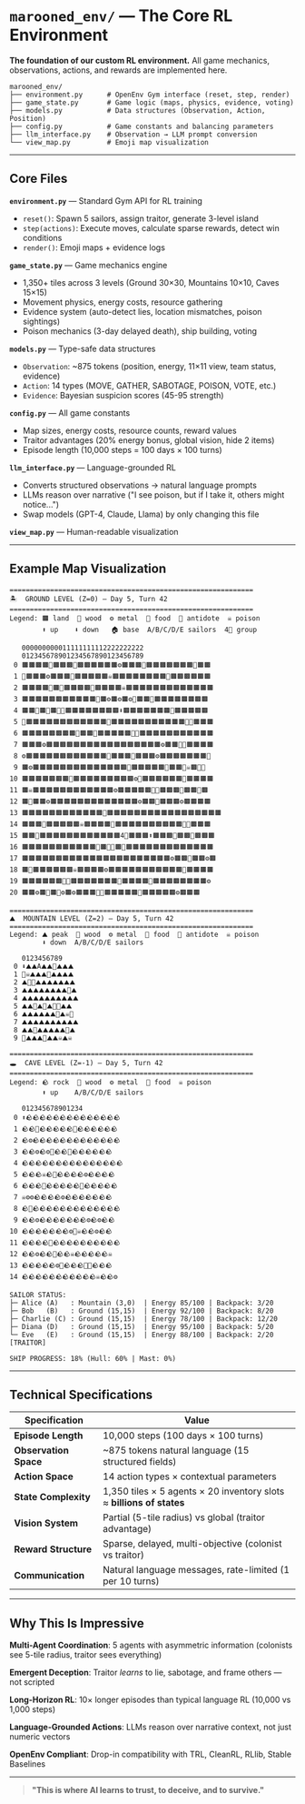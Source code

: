 # `marooned_env/` — The Core RL Environment

**The foundation of our custom RL environment.** All game mechanics, observations, actions, and rewards are implemented here.

```
marooned_env/
├── environment.py      # OpenEnv Gym interface (reset, step, render)
├── game_state.py       # Game logic (maps, physics, evidence, voting)
├── models.py           # Data structures (Observation, Action, Position)
├── config.py           # Game constants and balancing parameters
├── llm_interface.py    # Observation → LLM prompt conversion
└── view_map.py         # Emoji map visualization
```

---

## Core Files

**`environment.py`** — Standard Gym API for RL training  
- `reset()`: Spawn 5 sailors, assign traitor, generate 3-level island  
- `step(actions)`: Execute moves, calculate sparse rewards, detect win conditions  
- `render()`: Emoji maps + evidence logs  

**`game_state.py`** — Game mechanics engine  
- 1,350+ tiles across 3 levels (Ground 30×30, Mountains 10×10, Caves 15×15)  
- Movement physics, energy costs, resource gathering  
- Evidence system (auto-detect lies, location mismatches, poison sightings)  
- Poison mechanics (3-day delayed death), ship building, voting  

**`models.py`** — Type-safe data structures  
- `Observation`: ~875 tokens (position, energy, 11×11 view, team status, evidence)  
- `Action`: 14 types (MOVE, GATHER, SABOTAGE, POISON, VOTE, etc.)  
- `Evidence`: Bayesian suspicion scores (45-95 strength)  

**`config.py`** — All game constants  
- Map sizes, energy costs, resource counts, reward values  
- Traitor advantages (20% energy bonus, global vision, hide 2 items)  
- Episode length (10,000 steps = 100 days × 100 turns)  

**`llm_interface.py`** — Language-grounded RL  
- Converts structured observations → natural language prompts  
- LLMs reason over narrative ("I see poison, but if I take it, others might notice...")  
- Swap models (GPT-4, Claude, Llama) by only changing this file  

**`view_map.py`** — Human-readable visualization

---

## Example Map Visualization

```
============================================================
🏝️  GROUND LEVEL (Z=0) — Day 5, Turn 42
============================================================
Legend: 🟫 land  🌲 wood  ⚙️ metal  🍎 food  🌿 antidote  ☠️ poison
        ⬆️ up    ⬇️ down   🏠 base  A/B/C/D/E sailors  4👥 group

   000000000011111111112222222222
   012345678901234567890123456789
 0 🟫🟫🟫🟫🍎🟫🟫🟫🌲🟫🟫🟫🟫🟫🟫⚙️🟫🟫🟫🍎🟫🟫🟫🟫🟫🟫🟫🍎🟫🟫
 1 🍎🟫🟫🟫⚙️🟫🟫🟫🍎🟫🟫🟫🟫🟫☠️🟫🟫🟫🟫🟫🟫🟫🟫🌲🟫🟫🟫🟫🟫🟫
 2 🟫🟫🟫🟫🌲🟫🍎🟫🟫🟫🟫🌲🟫🟫🟫🟫☠️🟫🟫🟫🟫🟫🟫🟫🟫🟫🟫🟫🟫🟫
 3 🟫🟫🟫🟫🟫🟫🟫🟫🟫🟫🟫🍎🟫⚙️🟫⚙️🟫⚙️🍎🟫🟫🍎🟫🟫🟫🟫🟫🟫🟫🟫
 4 🟫🟫🌲🟫🍎🟫🌲🍎🟫🟫🟫🟫🟫🟫🟫🟫⬇️🟫🟫🟫🟫🟫🟫🟫🍎🟫🟫🟫🟫🟫
 5 🍎🟫🟫🟫🟫🟫🟫🟫🟫🟫🟫🟫🟫🌲🟫🟫🟫🟫🟫🟫🟫🟫🟫🟫🟫🍎🌲🟫🟫🟫
 6 🟫🟫🟫🟫🟫🟫🟫🟫🍎🟫🟫🍎🟫🟫🟫🟫🟫🍎🍎🟫🟫🟫🟫🟫🟫🟫🟫🟫🟫🟫
 7 🟫🟫🟫⚙️🟫🟫🟫🟫🟫🟫🟫🟫🟫🟫🟫🟫🟫🟫🟫🟫🟫⚙️🟫🟫🌲🍎🟫🟫🟫🟫
 8 ⚙️🟫🟫🟫🟫🟫🟫🟫🟫🟫🟫🟫🟫🍎🟫🟫🟫🍎🟫🟫🟫⚙️🟫🟫🟫🟫🟫🟫🟫🌲
 9 🟫⚙️🟫🟫🟫🟫🟫🟫🟫🟫🟫🟫🟫🟫🟫🟫🍎🟫🟫🟫🟫🟫🌲🟫🟫🌲☠️🟫🌲🌲
10 🟫🟫🟫🟫🟫🟫🟫🍎🟫🟫🟫🟫🟫🟫🟫🟫🟫⚙️🍎🟫🟫🟫🟫🟫🟫🍎🟫🟫🟫🟫
11 🟫☠️🟫🟫🟫🟫🟫🟫🟫🟫🟫🟫🟫🟫⚙️🟫🟫🟫🟫🟫🍎🍎🟫🟫🟫🌲🟫🟫🌲🟫
12 🟫🍎🟫🟫⚙️🟫🟫🟫🟫🟫🟫🟫🟫🟫🟫🟫🟫🟫⚙️🟫🟫🌲🟫🟫🟫⚙️🟫🟫🟫🟫
13 🟫🟫🟫🟫🟫🟫🟫🟫🟫🟫🟫🟫🍎🟫🟫🟫🟫🟫🟫🟫🟫🟫🟫🟫🟫🟫🟫🟫🟫🟫
14 🟫🟫🟫🌲🟫🟫🟫🟫🟫☠️🟫🟫🟫🟫🍎🟫🟫🟫🟫🟫🟫🟫🟫🟫🟫🌲🍎🟫🟫🟫
15 🟫🟫🍎🟫🟫🟫🟫🟫🟫🟫🟫🟫🟫🟫🟫4👥🟫🟫🟫⬆️🟫🟫🟫🌲🟫🟫🌲🟫🟫🟫
16 🟫🟫🟫🟫🟫🟫🟫🟫🟫🟫🟫🍎🟫🍎🍎🟫🌲🟫🟫🟫🟫🟫🟫🟫🟫🟫🟫🟫🟫🟫
17 🟫🟫🟫🟫🟫🟫🟫🟫🟫🟫🟫🟫🟫🟫🟫🟫🟫🟫🟫🟫🟫🟫⚙️🟫🟫🌲🟫🟫⚙️🟫
18 🟫🌲🟫🟫🟫🟫🟫🟫☠️🟫🟫🟫🟫⚙️🟫🟫🟫🟫🟫🟫🟫🟫🟫🟫🟫🍎🟫🟫🟫🟫
19 🟫🟫🟫🟫🟫🟫🌲🍎🟫🟫🟫🟫🟫🟫🟫🍎🟫🟫🟫🟫🍎🟫🟫🟫🟫🟫🟫🟫🟫⚙️
20 🟫🟫⚙️🟫🌲🟫🍎⚙️🟫⚙️🟫🟫🟫🍎🍎🟫🟫🟫🟫🟫🌲🟫🟫🟫🟫🟫⚙️🟫🟫🟫

============================================================
⛰️  MOUNTAIN LEVEL (Z=2) — Day 5, Turn 42
============================================================
Legend: ⛰️ peak  🌲 wood  ⚙️ metal  🍎 food  🌿 antidote  ☠️ poison
        ⬇️ down  A/B/C/D/E sailors

   0123456789
 0 ⬇️⛰️⛰️A⛰️⛰️🌿⛰️⛰️⛰️
 1 🍎☠️⛰️⛰️⛰️🌿⛰️⛰️⛰️⛰️
 2 ⛰️🍎🍎⛰️⛰️⛰️⛰️⛰️⛰️⛰️
 3 ⛰️⛰️⛰️⛰️⛰️⛰️⛰️⛰️🍎⛰️
 4 ⛰️⛰️⛰️⛰️⛰️⛰️⛰️⛰️⛰️⛰️
 5 ⛰️⛰️🍎⛰️🍎⛰️🌿🍎⛰️⛰️
 6 ⛰️⛰️⛰️⛰️⛰️⛰️🍎⛰️☠️🍎
 7 ⛰️⛰️⛰️⛰️⛰️⛰️⛰️⛰️⛰️⛰️
 8 ⛰️⛰️🌿⛰️⛰️⛰️⛰️⛰️🌿⛰️
 9 🌿⛰️⛰️⛰️🌿⛰️⛰️☠️⛰️☠️

============================================================
🕳️  CAVE LEVEL (Z=-1) — Day 5, Turn 42
============================================================
Legend: 🪨 rock  🌲 wood  ⚙️ metal  🍎 food  ☠️ poison
        ⬆️ up    A/B/C/D/E sailors

   012345678901234
 0 ⬆️🪨🪨🪨🪨🪨🪨🪨🪨🪨🪨🪨🪨🪨🪨
 1 🪨🪨🌲🪨🪨🪨🪨🪨🌲🪨🪨🪨🪨🪨🪨
 2 🪨⚙️🪨🪨🪨🪨🪨🪨🪨🪨🪨🪨🪨🪨🪨
 3 🪨🪨⚙️🪨⚙️🌲🪨🪨🌲🪨🪨🪨🪨🪨🪨
 4 🪨🪨🪨🪨🪨🪨🪨🪨🪨🪨🪨🪨🪨🪨🪨
 5 🪨🪨🪨☠️🪨🌲🪨🪨🪨🪨⚙️🪨🪨🪨🪨
 6 🪨🪨🪨🌲🪨🪨🪨🪨🪨🌲🪨🪨🪨🪨🪨
 7 ☠️⚙️⚙️🪨🪨🪨🪨⚙️🪨🪨🪨🪨🪨🪨🪨
 8 🪨🌲🪨🪨🪨🪨🪨🪨🪨🪨🪨🪨🪨🪨🪨
 9 🪨🪨⚙️🪨🪨🪨🪨🪨🪨🪨⚙️🪨⚙️🪨🪨
10 🪨🪨🪨🪨🪨🪨🪨⚙️🌲☠️🪨🪨⚙️🪨🪨
11 🪨🪨🪨🪨🌲🪨🪨🪨🪨🪨🪨🪨🪨🪨🪨
12 🪨🪨⚙️🪨🪨🌲🪨🪨☠️🪨🪨🪨🪨🪨☠️
13 🪨🪨🪨🪨🪨⚙️🌲🪨🪨🪨🌲🌲🪨🪨🪨
14 🪨🪨🪨🪨🪨🪨🪨🪨🪨🪨🪨☠️🪨🪨⚙️

SAILOR STATUS:
├─ Alice (A)   : Mountain (3,0)  | Energy 85/100 | Backpack: 3/20
├─ Bob   (B)   : Ground (15,15)  | Energy 92/100 | Backpack: 8/20
├─ Charlie (C) : Ground (15,15)  | Energy 78/100 | Backpack: 12/20
├─ Diana (D)   : Ground (15,15)  | Energy 95/100 | Backpack: 5/20
└─ Eve   (E)   : Ground (15,15)  | Energy 88/100 | Backpack: 2/20  [TRAITOR]

SHIP PROGRESS: 18% (Hull: 60% | Mast: 0%)
```

---

## Technical Specifications

| Specification | Value |
|---------------|-------|
| **Episode Length** | 10,000 steps (100 days × 100 turns) |
| **Observation Space** | ~875 tokens natural language (15 structured fields) |
| **Action Space** | 14 action types × contextual parameters |
| **State Complexity** | 1,350 tiles × 5 agents × 20 inventory slots ≈ **billions of states** |
| **Vision System** | Partial (5-tile radius) vs global (traitor advantage) |
| **Reward Structure** | Sparse, delayed, multi-objective (colonist vs traitor) |
| **Communication** | Natural language messages, rate-limited (1 per 10 turns) |

---

## Why This Is Impressive

**Multi-Agent Coordination**: 5 agents with asymmetric information (colonists see 5-tile radius, traitor sees everything)

**Emergent Deception**: Traitor *learns* to lie, sabotage, and frame others — not scripted

**Long-Horizon RL**: 10× longer episodes than typical language RL (10,000 vs 1,000 steps)

**Language-Grounded Actions**: LLMs reason over narrative context, not just numeric vectors

**OpenEnv Compliant**: Drop-in compatibility with TRL, CleanRL, RLlib, Stable Baselines

---

> **"This is where AI learns to trust, to deceive, and to survive."**